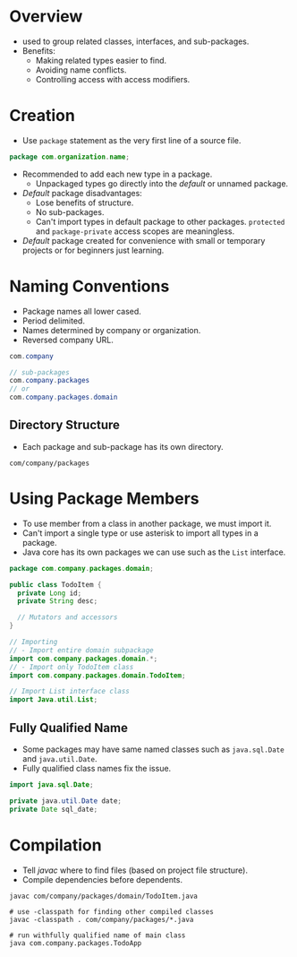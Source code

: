<!--
  Author: NE- https://github.com/NE-
  Date: 2022 September 23
  Purpose: Java Packages
-->

# Overview
- used to group related classes, interfaces, and sub-packages.
- Benefits:
  - Making related types easier to find.
  - Avoiding name conflicts.
  - Controlling access with access modifiers.

# Creation
- Use `package` statement as the very first line of a source file.
```java
package com.organization.name;
```
- Recommended to add each new type in a package.
  - Unpackaged types go directly into the *default* or unnamed package.
- *Default* package disadvantages:
  - Lose benefits of structure.
  - No sub-packages.
  - Can't import types in default package to other packages.
  `protected` and `package-private` access scopes are meaningless.
- *Default* package created for convenience with small or temporary projects or for beginners just learning.

# Naming Conventions
- Package names all lower cased.
- Period delimited.
- Names determined by company or organization.
- Reversed company URL.
```java
com.company

// sub-packages
com.company.packages
// or
com.company.packages.domain
```

## Directory Structure
- Each package and sub-package has its own directory.
```
com/company/packages
```

# Using Package Members
- To use member from a class in another package, we must import it.
- Can't import a single type or use asterisk to import all types in a package.
- Java core has its own packages we can use such as the `List` interface.
```java
package com.company.packages.domain;

public class TodoItem {
  private Long id;
  private String desc;

  // Mutators and accessors
}

// Importing
// - Import entire domain subpackage
import com.company.packages.domain.*;
// - Import only TodoItem class
import com.company.packages.domain.TodoItem;

// Import List interface class
import Java.util.List;
```

## Fully Qualified Name
- Some packages may have same named classes such as `java.sql.Date` and `java.util.Date`.
- Fully qualified class names fix the issue.
```java
import java.sql.Date;

private java.util.Date date;
private Date sql_date;
```

# Compilation
- Tell *javac* where to find files (based on project file structure).
- Compile dependencies before dependents.
```
javac com/company/packages/domain/TodoItem.java

# use -classpath for finding other compiled classes
javac -classpath . com/company/packages/*.java

# run withfully qualified name of main class
java com.company.packages.TodoApp
```
